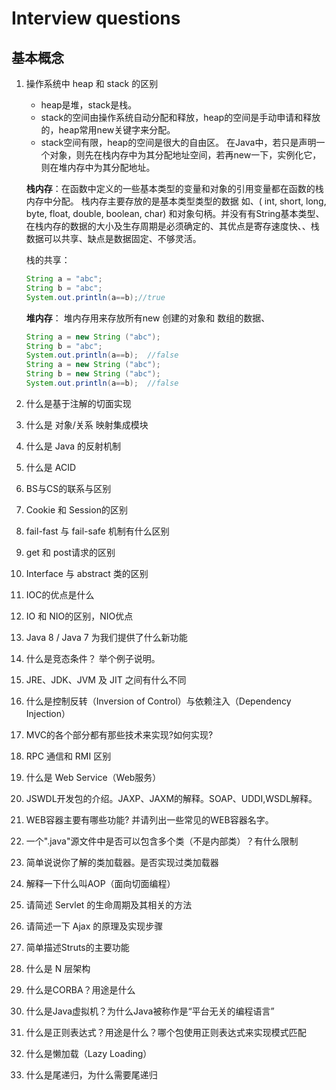 ﻿# Interview questions
## 基本概念

 1. 操作系统中 heap 和 stack 的区别 
    * heap是堆，stack是栈。
    * stack的空间由操作系统自动分配和释放，heap的空间是手动申请和释放的，heap常用new关键字来分配。
    * stack空间有限，heap的空间是很大的自由区。
    在Java中，若只是声明一个对象，则先在栈内存中为其分配地址空间，若再new一下，实例化它，则在堆内存中为其分配地址。
    
    **栈内存**：在函数中定义的一些基本类型的变量和对象的引用变量都在函数的栈内存中分配。 栈内存主要存放的是基本类型类型的数据 如、( int, short, long, byte, float, double, boolean, char) 和对象句柄。并没有有String基本类型、在栈内存的数据的大小及生存周期是必须确定的、其优点是寄存速度快、、栈数据可以共享、缺点是数据固定、不够灵活。
    
    栈的共享：
    ```java
    String a = "abc";
    String b = "abc";
    System.out.println(a==b);//true
    ```
    
    **堆内存**：
    堆内存用来存放所有new 创建的对象和 数组的数据、
    
    ```java
    String a = new String ("abc");
    String b = "abc";
    System.out.println(a==b);  //false
    String a = new String ("abc");
    String b = new String ("abc");
    System.out.println(a==b);  //false
    ```
 2. 什么是基于注解的切面实现
 3. 什么是 对象/关系 映射集成模块
 4. 什么是 Java 的反射机制
 5. 什么是 ACID
 6. BS与CS的联系与区别
 7. Cookie 和 Session的区别
 8. fail-fast 与 fail-safe 机制有什么区别
 9. get 和 post请求的区别
 10. Interface 与 abstract 类的区别
 11. IOC的优点是什么
 12. IO 和 NIO的区别，NIO优点
 13. Java 8 / Java 7 为我们提供了什么新功能
 14. 什么是竞态条件？ 举个例子说明。
 15. JRE、JDK、JVM 及 JIT 之间有什么不同
 16. 什么是控制反转（Inversion of Control）与依赖注入（Dependency Injection）
 17. MVC的各个部分都有那些技术来实现?如何实现?
 18. RPC 通信和 RMI 区别 
 19. 什么是 Web Service（Web服务）
 20. JSWDL开发包的介绍。JAXP、JAXM的解释。SOAP、UDDI,WSDL解释。 
 21. WEB容器主要有哪些功能? 并请列出一些常见的WEB容器名字。
 22. 一个".java"源文件中是否可以包含多个类（不是内部类）？有什么限制
 23. 简单说说你了解的类加载器。是否实现过类加载器
 24. 解释一下什么叫AOP（面向切面编程）
 25. 请简述 Servlet 的生命周期及其相关的方法
 26. 请简述一下 Ajax 的原理及实现步骤
 27. 简单描述Struts的主要功能
 28. 什么是 N 层架构
 29. 什么是CORBA？用途是什么
 30. 什么是Java虚拟机？为什么Java被称作是“平台无关的编程语言”
 31. 什么是正则表达式？用途是什么？哪个包使用正则表达式来实现模式匹配
 32. 什么是懒加载（Lazy Loading）
 33. 什么是尾递归，为什么需要尾递归
 

